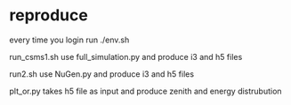 # reproduce

every time you login run ./env.sh 

run_csms1.sh use full_simulation.py and produce i3 and h5 files

run2.sh use NuGen.py and produce i3 and h5 files

plt_or.py takes h5 file as input and produce zenith and energy distrubution 
